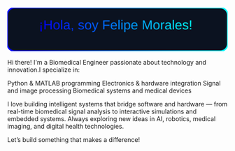 ![Mi banner](./assets/animated-badge.svg)

Hi there! I'm a Biomedical Engineer passionate about technology and innovation.I specialize in:

Python & MATLAB programming
Electronics & hardware integration
Signal and image processing
Biomedical systems and medical devices

I love building intelligent systems that bridge software and hardware — from real-time biomedical signal analysis to interactive simulations and embedded systems.
Always exploring new ideas in AI, robotics, medical imaging, and digital health technologies.

Let’s build something that makes a difference!

